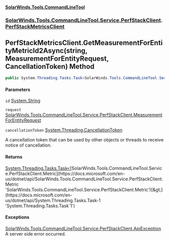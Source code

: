 #### [SolarWinds.Tools.CommandLineTool](index.md 'index')
### [SolarWinds.Tools.CommandLineTool.Service.PerfStackClient](index.md#SolarWinds.Tools.CommandLineTool.Service.PerfStackClient 'SolarWinds.Tools.CommandLineTool.Service.PerfStackClient').[PerfStackMetricsClient](PerfStackMetricsClient.md 'SolarWinds.Tools.CommandLineTool.Service.PerfStackClient.PerfStackMetricsClient')

## PerfStackMetricsClient.GetMeasurementForEntityMetricId2Async(string, MeasurementForEntityRequest, CancellationToken) Method

```csharp
public System.Threading.Tasks.Task<SolarWinds.Tools.CommandLineTool.Service.PerfStackClient.Metric> GetMeasurementForEntityMetricId2Async(string id, SolarWinds.Tools.CommandLineTool.Service.PerfStackClient.MeasurementForEntityRequest request, System.Threading.CancellationToken cancellationToken);
```
#### Parameters

<a name='SolarWinds.Tools.CommandLineTool.Service.PerfStackClient.PerfStackMetricsClient.GetMeasurementForEntityMetricId2Async(string,SolarWinds.Tools.CommandLineTool.Service.PerfStackClient.MeasurementForEntityRequest,System.Threading.CancellationToken).id'></a>

`id` [System.String](https://docs.microsoft.com/en-us/dotnet/api/System.String 'System.String')

<a name='SolarWinds.Tools.CommandLineTool.Service.PerfStackClient.PerfStackMetricsClient.GetMeasurementForEntityMetricId2Async(string,SolarWinds.Tools.CommandLineTool.Service.PerfStackClient.MeasurementForEntityRequest,System.Threading.CancellationToken).request'></a>

`request` [SolarWinds.Tools.CommandLineTool.Service.PerfStackClient.MeasurementForEntityRequest](https://docs.microsoft.com/en-us/dotnet/api/SolarWinds.Tools.CommandLineTool.Service.PerfStackClient.MeasurementForEntityRequest 'SolarWinds.Tools.CommandLineTool.Service.PerfStackClient.MeasurementForEntityRequest')

<a name='SolarWinds.Tools.CommandLineTool.Service.PerfStackClient.PerfStackMetricsClient.GetMeasurementForEntityMetricId2Async(string,SolarWinds.Tools.CommandLineTool.Service.PerfStackClient.MeasurementForEntityRequest,System.Threading.CancellationToken).cancellationToken'></a>

`cancellationToken` [System.Threading.CancellationToken](https://docs.microsoft.com/en-us/dotnet/api/System.Threading.CancellationToken 'System.Threading.CancellationToken')

A cancellation token that can be used by other objects or threads to receive notice of cancellation.

#### Returns
[System.Threading.Tasks.Task&lt;](https://docs.microsoft.com/en-us/dotnet/api/System.Threading.Tasks.Task-1 'System.Threading.Tasks.Task`1')[SolarWinds.Tools.CommandLineTool.Service.PerfStackClient.Metric](https://docs.microsoft.com/en-us/dotnet/api/SolarWinds.Tools.CommandLineTool.Service.PerfStackClient.Metric 'SolarWinds.Tools.CommandLineTool.Service.PerfStackClient.Metric')[&gt;](https://docs.microsoft.com/en-us/dotnet/api/System.Threading.Tasks.Task-1 'System.Threading.Tasks.Task`1')

#### Exceptions

[SolarWinds.Tools.CommandLineTool.Service.PerfStackClient.ApiException](https://docs.microsoft.com/en-us/dotnet/api/SolarWinds.Tools.CommandLineTool.Service.PerfStackClient.ApiException 'SolarWinds.Tools.CommandLineTool.Service.PerfStackClient.ApiException')  
A server side error occurred.